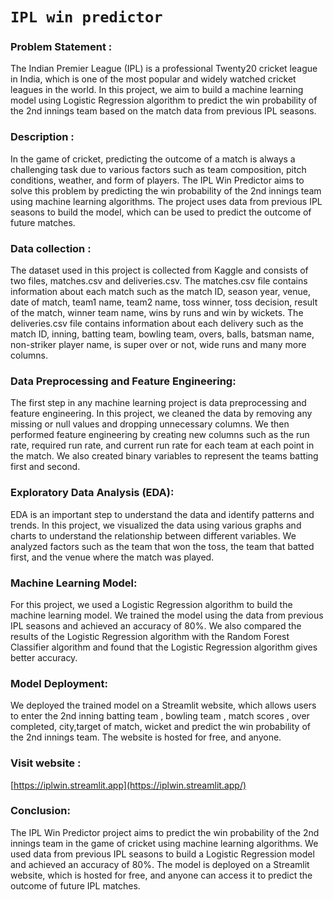 # `IPL win predictor`

### Problem Statement :
The Indian Premier League (IPL) is a professional Twenty20 cricket league in India, which is one of the most popular and widely watched cricket leagues in the world. In this project, we aim to build a machine learning model using Logistic Regression algorithm to predict the win probability of the 2nd innings team based on the match data from previous IPL seasons.

### Description : 
In the game of cricket, predicting the outcome of a match is always a challenging task due to various factors such as team composition, pitch conditions, weather, and form of players. The IPL Win Predictor aims to solve this problem by predicting the win probability of the 2nd innings team using machine learning algorithms. The project uses data from previous IPL seasons to build the model, which can be used to predict the outcome of future matches.

### Data collection :
The dataset used in this project is collected from Kaggle and consists of two files, matches.csv and deliveries.csv. The matches.csv file contains information about each match such as the match ID, season year, venue, date of match, team1 name, team2 name, toss winner, toss decision, result of the match, winner team name, wins by runs and win by wickets. The deliveries.csv file contains information about each delivery such as the match ID, inning, batting team, bowling team, overs, balls, batsman name, non-striker player name, is super over or not, wide runs and many more columns.

### Data Preprocessing and Feature Engineering:
The first step in any machine learning project is data preprocessing and feature engineering. In this project, we cleaned the data by removing any missing or null values and dropping unnecessary columns. We then performed feature engineering by creating new columns such as the run rate, required run rate, and current run rate for each team at each point in the match. We also created binary variables to represent the teams batting first and second.

### Exploratory Data Analysis (EDA):
EDA is an important step to understand the data and identify patterns and trends. In this project, we visualized the data using various graphs and charts to understand the relationship between different variables. We analyzed factors such as the team that won the toss, the team that batted first, and the venue where the match was played.

### Machine Learning Model:
For this project, we used a Logistic Regression algorithm to build the machine learning model. We trained the model using the data from previous IPL seasons and achieved an accuracy of 80%. We also compared the results of the Logistic Regression algorithm with the Random Forest Classifier algorithm and found that the Logistic Regression algorithm gives better accuracy.

### Model Deployment:
We deployed the trained model on a Streamlit website, which allows users to enter the 2nd inning batting team , bowling team , match scores , over completed, city,target of match, wicket and predict the win probability of the 2nd innings team. The website is hosted for free, and anyone.

### Visit website :
[https://iplwin.streamlit.app](https://iplwin.streamlit.app/)

### Conclusion:
The IPL Win Predictor project aims to predict the win probability of the 2nd innings team in the game of cricket using machine learning algorithms. We used data from previous IPL seasons to build a Logistic Regression model and achieved an accuracy of 80%. The model is deployed on a Streamlit website, which is hosted for free, and anyone can access it to predict the outcome of future IPL matches.

